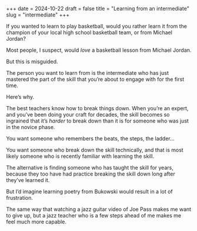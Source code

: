 +++
date = 2024-10-22
draft = false
title = "Learning from an intermediate"
slug = "intermediate"
+++

If you wanted to learn to play basketball, would you rather learn it from the champion of your local high school basketball team, or from Michael Jordan?

Most people, I suspect, would _love_ a basketball lesson from Michael Jordan.

But this is misguided.

The person you want to learn from is the intermediate who has just mastered the part of the skill that you’re about to engage with for the first time.

Here’s why.

The best teachers know how to break things down. When you’re an expert, and you’ve been doing your craft for decades, the skill becomes so ingrained that it’s _harder_ to break down than it is for someone who was just in the novice phase.

You want someone who remembers the beats, the steps, the ladder...

You want someone who break down the skill technically, and that is most likely someone who is recently familiar with learning the skill.

The alternative is finding someone who has taught the skill for years, because they too have had practice breaking the skill down long after they’ve learned it.

But I’d imagine learning poetry from Bukowski would result in a lot of frustration.

The same way that watching a jazz guitar video of Joe Pass makes me want to give up, but a jazz teacher who is a few steps ahead of me makes me feel much more capable.
